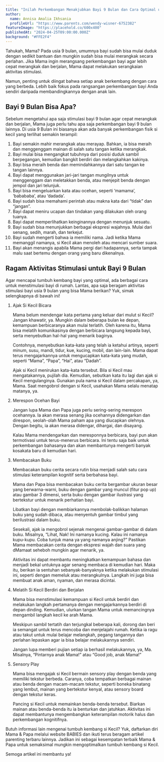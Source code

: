```yaml
---
title: "Inilah Perkembangan Menakjubkan Bayi 9 Bulan dan Cara Optimal untuk Merangsangnya"
author:
  name: Annisa Amalia Ikhsania
  profileUrl: "https://www.parents.com/wendy-wisner-6752382"
featureImage: "https://placehold.co/600x400"
publishedAt: "2024-04-25T09:00:00.000Z"
background: "#FFE2F4"
---
```


Tahukah, Mama? Pada usia 9 bulan, umumnya bayi sudah bisa mulai duduk dengan sedikit bantuan dan mungkin sudah bisa mulai merangkak secara perlahan. Jika Mama ingin merangsang perkembangan bayi agar lebih cepat merangkak dan berjalan, Mama dapat melakukan serangkaian aktivitas stimulasi.

Namun, penting untuk diingat bahwa setiap anak berkembang dengan cara yang berbeda. Lebih baik fokus pada rangsangan perkembangan bayi Anda sendiri daripada membandingkannya dengan anak lain.

## Bayi 9 Bulan Bisa Apa?

Sebelum mengetahui apa saja stimulasi bayi 9 bulan agar cepat merangkak dan berjalan, Mama juga perlu tahu apa saja perkembangan bayi 9 bulan lainnya. Di usia 9 Bulan ini biasanya akan ada banyak perkembangan fisik si kecil yang terlihat semakin terampil:

1.  Bayi semakin mahir merangkak atau merayap. Bahkan, ia bisa meraih dan menggenggam mainan di salah satu tangan ketika merangkak.
2.  Bayi mulai bisa mengangkat tubuhnya dari posisi duduk sambil berpegangan, kemudian bangkit berdiri dan melangkahkan kakinya.
3.  Bayi bisa meraih benda dan memindahkannya dari satu tangan ke tangan lainnya.
4.  Bayi dapat menggunakan jari-jari tangan mungilnya untuk menggenggam dan meletakkan benda, atau menjepit benda dengan jempol dan jari telunjuk.
5.  Bayi bisa mengeluarkan kata atau ocehan, seperti ‘mamama’, ‘babababa’, atau ‘dadada’.
6.  Bayi sudah bisa memahami perintah atau makna kata dari “tidak” dan “jangan”.
7.  Bayi dapat meniru ucapan dan tindakan yang dilakukan oleh orang tuanya.
8.  Bayi dapat memperlihatkan keinginannya dengan menunjuk sesuatu.
9.  Bayi sudah bisa menunjukkan berbagai ekspresi wajahnya. Mulai dari senang, sedih, marah, dan terkejut.
10. Bayi sudah mengerti bahwa ia memiliki nama. Jadi ketika Mama memanggil namanya, si Kecil akan menoleh atau mencari sumber suara.
11. Bayi akan menangis apabila Mama pergi dari hadapannya, serta tampak malu saat bertemu dengan orang yang baru dikenalnya.

## Ragam Aktivitas Stimulasi untuk Bayi 9 Bulan

Agar mencapai tumbuh kembang bayi yang optimal, ada berbagai cara untuk menstimulasi bayi di rumah. Lantas, apa saja beragam aktivitas stimulasi bayi usia 9 bulan yang bisa Mama berikan? Yuk, simak selengkapnya di bawah ini!

1. Ajak Si Kecil Bicara

   Mama belum mendengar kata pertama yang keluar dari mulut si Kecil? Jangan khawatir, ya. Mungkin dalam beberapa bulan ke depan, kemampuan berbicaranya akan mulai terlatih.
   Oleh karena itu, Mama bisa melatih komunikasinya dengan berbicara langsung kepada bayi, serta menyebutkan hal-hal yang menarik baginya.

   Contohnya, menyebutkan kata-kata yang telah ia ketahui artinya, seperti minum, susu, mandi, tidur, kue, kucing, mobil, dan lain-lain. Mama dapat terus mengajarkannya untuk mengucapkan kata-kata yang mudah, seperti “Mama”, “Papa”, “Hai”, atau “Dadah”.

   Ajak si Kecil menirukan kata-kata tersebut. Bila si Kecil mau mengatakannya, pujilah dia. Kemudian, sebutkan kata itu lagi dan ajak si Kecil mengulanginya. Gunakan pula nama si Kecil dalam percakapan, ya, Mama. Saat mengobrol dengan si Kecil, usahakan Mama selalu menatap matanya, ya.

2. Merespon Ocehan Bayi

   Jangan lupa Mama dan Papa juga perlu sering-sering merespon ocehannya. Ia akan merasa senang jika ocehannya didengarkan dan direspon, seolah-olah Mama paham apa yang diucapkan olehnya. Dengan begitu, ia akan merasa didengar, dihargai, dan disayang.

   Kalau Mama mendengarkan dan meresponnya berbicara, bayi pun akan termotivasi untuk terus-menerus berbicara. Ini tentu saja baik untuk perkembangan bahasanya dan akan membantunya mengerti banyak kosakata baru di kemudian hari.

3. Membacakan Buku

   Membacakan buku cerita secara rutin bisa menjadi salah satu cara stimulasi keterampilan kognitif serta berbahasa bayi.

   Mama dan Papa bisa membacakan buku cerita bergambar ukuran besar yang berwarna-warni, buku dengan gambar yang muncul (fitur pop up) atau gambar 3 dimensi, serta buku dengan gambar ilustrasi yang bertekstur untuk menarik perhatian bayi.

   Libatkan bayi dengan membiarkannya membolak-balikkan halaman buku yang sudah dibaca, atau menyentuh gambar timbul yang berilustrasi dalam buku.

   Sesekali, ajak ia mengobrol sejenak mengenai gambar-gambar di dalam buku. Misalnya, “Lihat, Nak! Ini namanya kucing. Kalau ini namanya kupu-kupu. Coba tunjuk mana ya yang namanya anjing?” Pastikan Mama membacakan cerita dengan ekspresi wajah dan suara yang dMamaat seheboh mungkin agar menarik, ya.

   Aktivitas ini dapat membantu meningkatkan kemampuan bahasa dan menjadi bekal untuknya agar senang membaca di kemudian hari. Maka itu, berikan ia sentuhan sebanyak-banyaknya ketika melakukan stimulasi ini, seperti dengan memeluk atau merangkulnya. Langkah ini juga bisa membuat anak aman, nyaman, dan merasa dicintai.

4. Melatih Si Kecil Berdiri dan Berjalan

   Mama bisa menstimulasi kemampuan si Kecil untuk berdiri dan melakukan langkah pertamanya dengan mengajarkannya berdiri di depan dinding. Kemudian, ulurkan tangan Mama untuk memancingnya mengambil langkah kecil ke arah Mama.

   Meskipun sambil tertatih dan terjungkal beberapa kali, dorong dan beri ia semangat untuk terus mencoba dan menjelajahi rumah. Ketika ia ragu atau takut untuk mulai belajar melangkah, pegang tangannya dan perlahan lepaskan agar ia bisa belajar melakukannya sendiri.

   Jangan lupa memberi pujian setiap ia berhasil melakukannya, ya, Ma. Misalnya, “Pintarnya anak Mama!” atau “Good job, anak Mama!”

5. Sensory Play

   Mama bisa mengajak si Kecil bermain sensory play dengan benda yang memiliki tekstur berbeda. Caranya, coba tempatkan berbagai mainan atau benda dengan macam-macam tekstur, seperti boneka binatang yang lembut, mainan yang bertekstur kenyal, atau sensory board dengan tekstur keras.

   Pancing si Kecil untuk memainkan benda-benda tersebut. Biarkan mainan atau benda-benda itu ia benturkan dan jatuhkan. Aktivitas ini dapat membantunya mengembangkan keterampilan motorik halus dan perkembangan kognitifnya.

Butuh informasi lain mengenai tumbuh kembang si Kecil? Yuk, daftarkan diri Mama & Papa melalui website BABIES dan ikuti terus beragam artikel parenting terbaru lainnya. Jadikan ini sebagai kesempatan terbaik Mama & Papa untuk semaksimal mungkin mengoptimalkan tumbuh kembang si Kecil.

Semoga artikel ini membantu ya!
